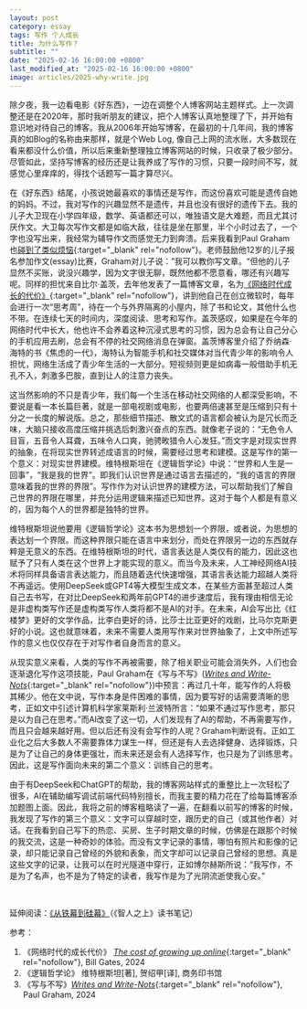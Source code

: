 ```yaml
---
layout: post
category: essay
tags: 写作 个人成长
title: 为什么写作？
subtitle: ""
date: "2025-02-16 16:00:00 +0800"
last_modified_at: "2025-02-16 16:00:00 +0800"
image: articles/2025-why-write.jpg
---
```


除夕夜，我一边看电影《好东西》，一边在调整个人博客网站主题样式。上一次调整还是在2020年，那时我听朋友的建议，把个人博客认真地整理了下，并开始有意识地对待自己的博客。我从2006年开始写博客，在最初的十几年间，我的博客真的如Blog的名称由来那样，就是个Web Log, 像自己上网的流水账，大多数现在看来都没什么价值，所以后来重新整理独立博客网站的时候，只收录了极少部分。尽管如此，坚持写博客的经历还是让我养成了写作的习惯，只要一段时间不写，就感觉心里痒痒的，得找个话题写一篇才算尽兴。

在《好东西》结尾，小孩说她最喜欢的事情还是写作，而这份喜欢可能是遗传自她的妈妈。不过，我对写作的兴趣显然不是遗传，并且也没有很好的遗传下去。我的儿子大卫现在小学四年级，数学、英语都还可以，唯独语文是大难题，而且尤其讨厌作文。大卫每次写作文都是如临大敌，往往是坐在那里，半个小时过去了，一个字也没写出来，我经常为辅导作文而感觉无力到奔溃。后来我看到Paul Graham也[碰到了类似烦恼](https://x.com/paulg/status/1846856466319176187){:target="\_blank" rel="nofollow"}。老师鼓励他12岁的儿子报名参加作文(essay)比赛，Graham对儿子说：”我可以教你写文章。“但他的儿子显然不买账，说没兴趣学，因为文字很无聊，既然他都不愿意看，哪还有兴趣写呢。同样的担忧来自比尔·盖茨，去年他发表了一篇博客文章，名为[《网络时代成长的代价》](https://mp.weixin.qq.com/s?__biz=MzI4MjU0MDcwOA%3D%3D&mid=2247489511&idx=1&sn=15289bde4eb50c03779325361b68e1c1&scene=45#wechat_redirect){:target="\_blank" rel="nofollow"}，讲到他自己在创立微软时，每年会进行一次“思考周”，待在一个与外界隔离的小屋内，除了书和论文，其他什么也不带。在连续七天的时间内，深度阅读、思考和写作。盖茨感叹，如果是在今年的网络时代中长大，他也许不会养着这种沉浸式思考的习惯，因为总会有让自己分心的手机应用去刷，总会有不停的社交网络消息在弹窗。盖茨博客里介绍了乔纳森·海特的书《焦虑的一代》，海特认为智能手机和社交媒体对当代青少年的影响令人担忧，网络生活成了青少年生活的一大部分。短视频则更是如病毒一般借助手机无孔不入，刺激多巴胺，直到让人的注意力丧失。

这当然影响的不只是青少年，我们每一个生活在移动社交网络的人都深受影响，不要说是看一本长篇巨著，就是一部电视剧或电影，也要两倍速甚至是压缩到只有十分之一长度的解说版。总之，那些细节描述、散文式的语言都会被认为是冗长而乏味，大脑只接收高度压缩并挑选后刺激兴奋点的东西。就像老子说的：“无色令人目盲，五音令人耳聋，五味令人口爽，驰骋畋猎令人心发狂。”而文字是对现实世界的抽象，在将现实世界转述成语言的时候，需要经过思考和建模。这是写作的第一个意义：对现实世界建模。维特根斯坦在《逻辑哲学论》中说：“世界和人生是一回事”，“我是我的世界”。即我们认识世界是通过语言去描述的，“我的语言的界限意味着我的世界的界限”。写作作为对认识世界的建模方法，可以帮助我们了解自己世界的界限在哪里，并充分运用逻辑来描述已知世界。这对于每个人都是有意义的，因为每个人的世界都是独特的世界。

维特根斯坦说他要用《逻辑哲学论》这本书为思想划一个界限，或者说，为思想的表达划一个界限。而这种界限只能在语言中来划分，而处在界限另一边的东西就存粹是无意义的东西。在维特根斯坦的时代，语言表达是人类仅有的能力，因此这也赋予了只有人类在这个世界上才能实现的意义。而当今及未来，人工神经网络AI技术将同样具备语言表达能力，而且随着迭代快速增强，其语言表达能力超越人类将不再遥远。使用DeepSeek或GPT4等大模型生成文本，在某些方面甚至超过人类自己去书写，在对比DeepSeek和两年前GPT4的进步速度后，我有理由相信无论是非虚构类写作还是虚构类写作人类将都不是AI的对手。在未来，AI会写出比《红楼梦》更好的文学作品，比李白更好的诗，比莎士比亚更好的戏剧，比马尔克斯更好的小说。这也就意味着，未来不需要人类用写作来对世界抽象了，上文中所述写作的意义也仅仅存在于对写作者自身而言的意义。

从现实意义来看，人类的写作不再被需要，除了相关职业可能会消失外，人们也会逐渐退化写作这项技能，Paul Graham在《写与不写》([*Writes and Write-Nots*](https://www.paulgraham.com/writes.html){:target="\_blank" rel="nofollow"})中预言：再过几十年，能写作的人将极其稀少。他在文中说，写作本身是件困难的事情，因为要写好的话需要清晰的思考，正如文中引述计算机科学家莱斯利·兰波特所言：“如果不通过写作思考，那只是以为自己在思考。”而AI改变了这一切，人们发现有了AI的帮助，不再需要写作，而且只会越来越好用。但以后还有没有会写作的人呢？Graham判断说有。正如工业化之后大多数人不需要靠体力谋生一样，但还是有人去选择健身、选择锻炼，只是为了让自己的身体更强壮，而未来还是会有人选择写作，也只是为了训练思考。因此，这是写作面向未来的第二个意义：训练自己的思考。

由于有DeepSeek和ChatGPT的帮助，我的博客网站样式的重整比上一次轻松了很多，AI在辅助编写调试前端代码特别擅长，而我主要的精力花在了给每篇博客添加题图上面。因此，我将之前的博客粗略读了一遍，在翻看以前写的博客的时候，我发现了写作的第三个意义：文字可以穿越时空，跟历史的自己（或其他作者）对话。在我看到自己写下的热恋、买房、生子时期文章的时候，仿佛是在跟那个时候的我交流，这是一种奇妙的体验。而没有文字记录的事情，哪怕有照片和影像的记录，却只能记录自己曾经的外貌和表象，而文字却可以记录自己曾经的思想。真是这些文字的记录，让我可以在时光隧道中穿行，正如博尔赫斯所说：“我写作，不是为了名声，也不是为了特定的读者，我写作是为了光阴流逝使我心安。”

<br/>

延伸阅读：[《从铁幕到硅幕》](/articles/the-silicon-curtain)（《智人之上》读书笔记）

参考：
1. 《网络时代的成长代价》 [*The cost of growing up online*](https://www.gatesnotes.com/books/books-home-topic/reader/the-anxious-generation){:target="\_blank" rel="nofollow"}, Bill Gates, 2024
2. 《逻辑哲学论》 维特根斯坦[著], 贺绍甲[译], 商务印书馆
3. 《写与不写》[*Writes and Write-Nots*](https://www.paulgraham.com/writes.html){:target="\_blank" rel="nofollow"}, Paul Graham, 2024
